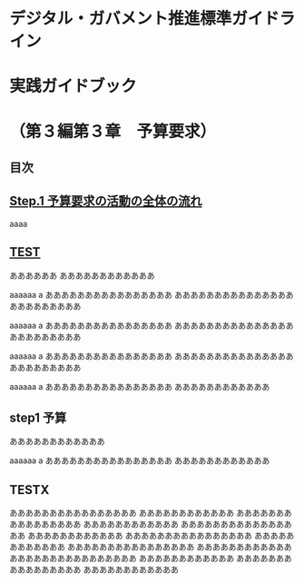 # デジタル・ガバメント推進標準ガイドライン

# 実践ガイドブック

# （第３編第３章　予算要求）

## 目次

## [Step.1 予算要求の活動の全体の流れ](#step1-予算)

aaaa

## [TEST](#TESTX)



ああああああ
ああああああああああああ


aaaaaa
a
ああああああああああああああああ
ああああああああああああああああああああああああ


aaaaaa
a
ああああああああああああああああ
ああああああああああああああああああああああああ


aaaaaa
a
ああああああああああああああああ
ああああああああああああああああああああああああ


aaaaaa
a
ああああああああああああああああ
ああああああああああああ



## step1 予算


ああああああああああああ


aaaaaa
a
ああああああああああああああああ
ああああああああああああ



## TESTX




ああああああああああああああああ
ああああああああああああ
ああああああああああああああああ
ああああああああああああ
ああああああああああああああああ
ああああああああああああ
ああああああああああああああああ
ああああああああああああ
ああああああああああああああああ
ああああああああああああ
ああああああああああああああああ
ああああああああああああ
ああああああああああああああああ
ああああああああああああ



















